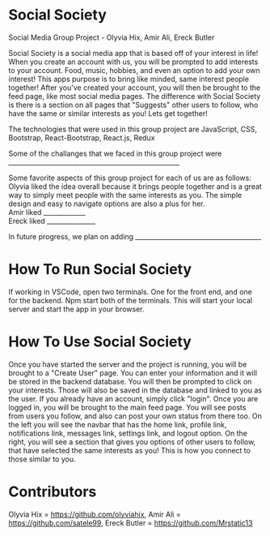 # Social Society

Social Media Group Project - Olyvia Hix, Amir Ali, Ereck Butler

Social Society is a social media app that is based off of your interest in life! When you create an account with us, you will be prompted to add interests to your account. Food, music, hobbies, and even an option to add your own interest! This apps purpose is to bring like minded, same interest people together! After you've created your account, you will then be brought to the feed page, like most social media pages. The difference with Social Society is there is a section on all pages that "Suggests" other users to follow, who have the same or similar interests as you! Lets get together!

The technologies that were used in this group project are JavaScript, CSS, Bootstrap, React-Bootstrap, React.js, Redux

Some of the challanges that we faced in this group project were _____________________________________________________

Some favorite aspects of this group project for each of us are as follows:
<br>
Olyvia liked the idea overall because it brings people together and is a great way to simply meet people with the same interests as you. The simple design and easy to navigate options are also a plus for her.
<br>
Amir liked _____________
<br>
Ereck liked _______________

In future progress, we plan on adding _______________________________________

# How To Run Social Society

If working in VSCode, open two terminals. One for the front end, and one for the backend. Npm start both of the terminals. This will start your local server and start the app in your browser. 

# How To Use Social Society

Once you have started the server and the project is running, you will be brought to a "Create User" page. You can enter your information and it will be stored in the backend database. You will then be prompted to click on your interests. Those will also be saved in the database and linked to you as the user. If you already have an account, simply click "login". Once you are logged in, you will be brought to the main feed page. You will see posts from users you follow, and also can post your own status from there too. On the left you will see the navbar that has the home link, profile link, notifications link, messages link, settings link, and logout option. On the right, you will see a section that gives you options of other users to follow, that have selected the same interests as you! This is how you connect to those similar to you. 

# Contributors

Olyvia Hix = https://github.com/olyviahix, Amir Ali = https://github.com/satele99, Ereck Butler = https://github.com/Mrstatic13






